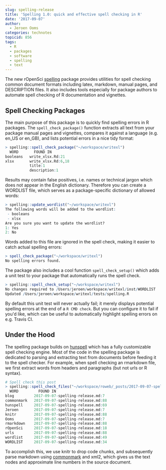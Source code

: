 ```yaml
---
slug: spelling-release
title: 'Spelling 1.0: quick and effective spell checking in R'
date: '2017-09-07'
author:
  - Jeroen Ooms
categories: technotes
topicid: 856
tags:
  - R
  - packages
  - software
  - spelling
  - text
---
```



The new rOpenSci [spelling](https://cran.r-project.org/web/packages/spelling/index.html) package provides utilities for spell checking common document formats including latex, markdown, manual pages, and DESCRIPTION files. It also includes tools especially for package authors to automate spell checking of R documentation and vignettes.

## Spell Checking Packages

The main purpose of this package is to quickly find spelling errors in R packages. The `spell_check_package()` function extracts all text from your package manual pages and vignettes, compares it against a language (e.g. en_US or en_GB), and lists potential errors in a nice tidy format:


```r
> spelling::spell_check_package("~/workspace/writexl")
  WORD       FOUND IN
booleans   write_xlsx.Rd:21
xlsx       write_xlsx.Rd:6,18
           title:1
           description:1
```

Results may contain false positives, i.e. names or technical jargon which does not appear in the English dictionary. Therefore you can create a WORDLIST file, which serves as a package-specific dictionary of allowed words:

```r
> spelling::update_wordlist("~/workspace/writexl")
The following words will be added to the wordlist:
 - booleans
 - xlsx
Are you sure you want to update the wordlist?
1: Yes
2: No
```

Words added to this file are ignored in the spell check, making it easier to catch actual spelling errors:

```r
> spell_check_package("~/workspace/writexl")
No spelling errors found.
```

The package also includes a cool function `spell_check_setup()` which adds a unit test to your package that automatically runs the spell check.

```r
> spelling::spell_check_setup("~/workspace/writexl")
No changes required to /Users/jeroen/workspace/writexl/inst/WORDLIST
Updated /Users/jeroen/workspace/writexl/tests/spelling.R
```

By default this unit test will never actually fail; it merely displays potential spelling errors at the end of a `R CMD check`. But you can configure it to fail if you'd like, which can be useful to automatically highlight spelling errors on e.g. Travis CI.


## Under the Hood

The spelling package builds on [hunspell](/technotes/2016/09/12/hunspell-release-20) which has a fully customizable spell checking engine. Most of the code in the spelling package is dedicated to parsing and extracting text from documents before feeding it to the spell checker.
For example, when spell checking an rmarkdown file, we first extract words from headers and paragraphs (but not urls or R syntax).

```r
# Spell check this post
> spelling::spell_check_files("~/workspace/roweb/_posts/2017-09-07-spelling-release.md", lang = 'en_US')
  WORD         FOUND IN
blog         2017-09-07-spelling-release.md:7
commonmark   2017-09-07-spelling-release.md:88
hunspell     2017-09-07-spelling-release.md:69
Jeroen       2017-09-07-spelling-release.md:7
knitr        2017-09-07-spelling-release.md:88
Ooms         2017-09-07-spelling-release.md:7
rmarkdown    2017-09-07-spelling-release.md:88
rOpenSci     2017-09-07-spelling-release.md:18
urls         2017-09-07-spelling-release.md:88
wordlist     2017-09-07-spelling-release.md:49
WORDLIST     2017-09-07-spelling-release.md:34
```

 To accomplish this, we use knitr to drop code chunks, and subsequently parse markdown using [commonmark](/blog/2016/12/02/commonmark) and xml2, which gives us the text nodes and approximate line numbers in the source document.
